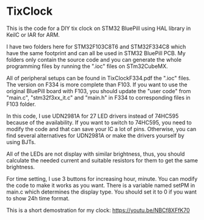 # TixClock
This is the code for a DIY tix clock on STM32 BluePill using HAL library in KeilC or IAR for ARM.

I have two folders here for STM32F103C8T6 and STM32F334C8 which have the same footprint and can all be used in STM32 BluePill PCB. My folders only contain the source code and you can generate the whole programming files by running the ".ioc" files on STm32CubeMX.

All of peripheral setups can be found in TixClockF334.pdf the ".ioc" files. The version on F334 is more complete than F103. If you want to use the original BluePill board with F103, you should update the "user code" from "main.c", "stm32f3xx_it.c" and "main.h" in F334 to corresponding files in F103 folder.

In this code, I use UDN2981A for 27 LED drivers instead of 74HC595 because of the availability. If you want to switch to 74HC595, you need to modify the code and that can save your IC a lot of pins. Otherwise, you can find several alternatives for UDN2981A or make the drivers yourself by using BJTs. 

All of the LEDs are not display with similar brightness, thus, you should calculate the needed current and suitable resistors for them to get the same brightness.

For time setting, I use 3 buttons for increasing hour, minute. You can modify the code to make it works as you want. There is a variable named setPM in main.c which determines the display type. You should set it to 0 if you want to show 24h time format.

This is a short demostration for my clock: https://youtu.be/NBCf8XFfK70
